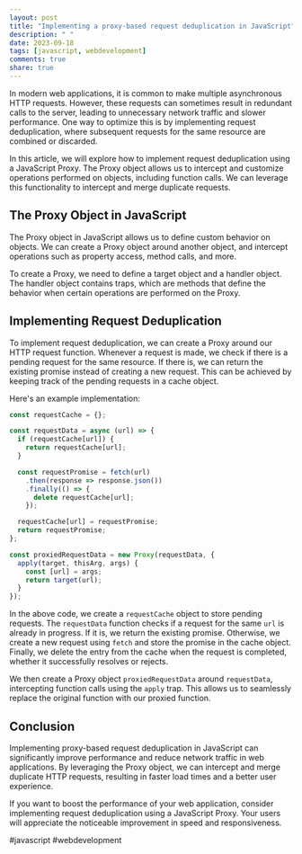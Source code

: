 ```yaml
---
layout: post
title: "Implementing a proxy-based request deduplication in JavaScript"
description: " "
date: 2023-09-18
tags: [javascript, webdevelopment]
comments: true
share: true
---
```


In modern web applications, it is common to make multiple asynchronous HTTP requests. However, these requests can sometimes result in redundant calls to the server, leading to unnecessary network traffic and slower performance. One way to optimize this is by implementing request deduplication, where subsequent requests for the same resource are combined or discarded.

In this article, we will explore how to implement request deduplication using a JavaScript Proxy. The Proxy object allows us to intercept and customize operations performed on objects, including function calls. We can leverage this functionality to intercept and merge duplicate requests.

## The Proxy Object in JavaScript

The Proxy object in JavaScript allows us to define custom behavior on objects. We can create a Proxy object around another object, and intercept operations such as property access, method calls, and more.

To create a Proxy, we need to define a target object and a handler object. The handler object contains traps, which are methods that define the behavior when certain operations are performed on the Proxy.

## Implementing Request Deduplication

To implement request deduplication, we can create a Proxy around our HTTP request function. Whenever a request is made, we check if there is a pending request for the same resource. If there is, we can return the existing promise instead of creating a new request. This can be achieved by keeping track of the pending requests in a cache object.

Here's an example implementation:

```javascript
const requestCache = {};

const requestData = async (url) => {
  if (requestCache[url]) {
    return requestCache[url];
  }

  const requestPromise = fetch(url)
    .then(response => response.json())
    .finally(() => {
      delete requestCache[url];
    });

  requestCache[url] = requestPromise;
  return requestPromise;
};

const proxiedRequestData = new Proxy(requestData, {
  apply(target, thisArg, args) {
    const [url] = args;
    return target(url);
  }
});
```

In the above code, we create a `requestCache` object to store pending requests. The `requestData` function checks if a request for the same `url` is already in progress. If it is, we return the existing promise. Otherwise, we create a new request using `fetch` and store the promise in the cache object. Finally, we delete the entry from the cache when the request is completed, whether it successfully resolves or rejects.

We then create a Proxy object `proxiedRequestData` around `requestData`, intercepting function calls using the `apply` trap. This allows us to seamlessly replace the original function with our proxied function.

## Conclusion

Implementing proxy-based request deduplication in JavaScript can significantly improve performance and reduce network traffic in web applications. By leveraging the Proxy object, we can intercept and merge duplicate HTTP requests, resulting in faster load times and a better user experience.

If you want to boost the performance of your web application, consider implementing request deduplication using a JavaScript Proxy. Your users will appreciate the noticeable improvement in speed and responsiveness.

#javascript #webdevelopment